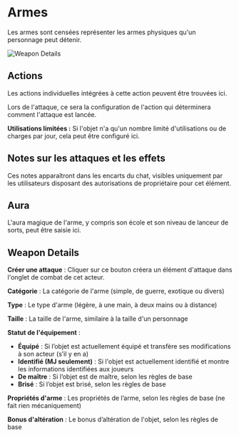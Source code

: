 # Armes

Les armes sont censées représenter les armes physiques qu'un personnage peut détenir.

![Weapon Details](/Help/img/weapon-details.webp)

## Actions

Les actions individuelles intégrées à cette action peuvent être trouvées ici.

Lors de l'attaque, ce sera la configuration de l'action qui déterminera comment l'attaque est lancée.

**Utilisations limitées :** Si l'objet n'a qu'un nombre limité d'utilisations ou de charges par jour, cela peut être
configuré ici.

## Notes sur les attaques et les effets

Ces notes apparaîtront dans les encarts du chat, visibles uniquement par les utilisateurs disposant des autorisations de
propriétaire pour cet élément.

## Aura

L'aura magique de l'arme, y compris son école et son niveau de lanceur de sorts, peut être saisie ici.

## Weapon Details

**Créer une attaque** : Cliquer sur ce bouton créera un élément d'attaque dans l'onglet de combat de cet acteur.

**Catégorie** : La catégorie de l'arme (simple, de guerre, exotique ou divers)

**Type** : Le type d'arme (légère, à une main, à deux mains ou à distance)

**Taille** : La taille de l'arme, similaire à la taille d'un personnage

**Statut de l'équipement** :

- **Équipé** : Si l’objet est actuellement équipé et transfère ses modifications à son acteur (s’il y en a)
- **Identifié (MJ seulement)** : Si l'objet est actuellement identifié et montre les informations identifiées aux
  joueurs
- **De maître** : Si l’objet est de maître, selon les règles de base
- **Brisé** : Si l’objet est brisé, selon les règles de base

**Propriétés d'arme** : Les propriétés de l’arme, selon les règles de base (ne fait rien mécaniquement)

**Bonus d'altération** : Le bonus d’altération de l'objet, selon les règles de base
